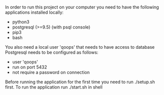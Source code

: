 In order to run this project on your computer you need to have the following applications installed locally:
* python3
* postgresql (>=9.5) (with psql console)
* pip3
* bash

You also need a local user 'qoops' that needs to have access to database
Postgresql needs to be configured as follows:
* user 'qoops'
* run on port 5432
* not require a password on connection

Before running the application for the first time you need to run ./setup.sh first.
To run the application run ./start.sh in shell